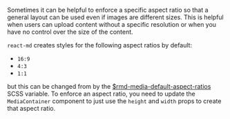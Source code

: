 Sometimes it can be helpful to enforce a specific aspect ratio so that a general
layout can be used even if images are different sizes. This is helpful when
users can upload content without a specific resolution or when you have no
control over the size of the content.

`react-md` creates styles for the following aspect ratios by default:

- `16:9`
- `4:3`
- `1:1`

but this can be changed from by the
[\$rmd-media-default-aspect-ratios](sassdoc#media-variable-rmd-media-default-aspect-ratios)
SCSS variable. To enforce an aspect ratio, you need to update the
`MediaContainer` component to just use the `height` and `width` props to create
that aspect ratio.
